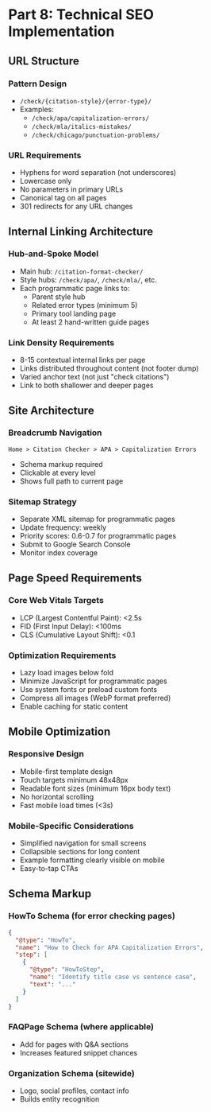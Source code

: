 # Part 8: Technical SEO Implementation

## URL Structure

### Pattern Design
- `/check/{citation-style}/{error-type}/`
- Examples:
  - `/check/apa/capitalization-errors/`
  - `/check/mla/italics-mistakes/`
  - `/check/chicago/punctuation-problems/`

### URL Requirements
- Hyphens for word separation (not underscores)
- Lowercase only
- No parameters in primary URLs
- Canonical tag on all pages
- 301 redirects for any URL changes

## Internal Linking Architecture

### Hub-and-Spoke Model
- Main hub: `/citation-format-checker/`
- Style hubs: `/check/apa/`, `/check/mla/`, etc.
- Each programmatic page links to:
  - Parent style hub
  - Related error types (minimum 5)
  - Primary tool landing page
  - At least 2 hand-written guide pages

### Link Density Requirements
- 8-15 contextual internal links per page
- Links distributed throughout content (not footer dump)
- Varied anchor text (not just "check citations")
- Link to both shallower and deeper pages

## Site Architecture

### Breadcrumb Navigation
```
Home > Citation Checker > APA > Capitalization Errors
```
- Schema markup required
- Clickable at every level
- Shows full path to current page

### Sitemap Strategy
- Separate XML sitemap for programmatic pages
- Update frequency: weekly
- Priority scores: 0.6-0.7 for programmatic pages
- Submit to Google Search Console
- Monitor index coverage

## Page Speed Requirements

### Core Web Vitals Targets
- LCP (Largest Contentful Paint): <2.5s
- FID (First Input Delay): <100ms
- CLS (Cumulative Layout Shift): <0.1

### Optimization Requirements
- Lazy load images below fold
- Minimize JavaScript for programmatic pages
- Use system fonts or preload custom fonts
- Compress all images (WebP format preferred)
- Enable caching for static content

## Mobile Optimization

### Responsive Design
- Mobile-first template design
- Touch targets minimum 48x48px
- Readable font sizes (minimum 16px body text)
- No horizontal scrolling
- Fast mobile load times (<3s)

### Mobile-Specific Considerations
- Simplified navigation for small screens
- Collapsible sections for long content
- Example formatting clearly visible on mobile
- Easy-to-tap CTAs

## Schema Markup

### HowTo Schema (for error checking pages)
```json
{
  "@type": "HowTo",
  "name": "How to Check for APA Capitalization Errors",
  "step": [
    {
      "@type": "HowToStep",
      "name": "Identify title case vs sentence case",
      "text": "..."
    }
  ]
}
```

### FAQPage Schema (where applicable)
- Add for pages with Q&A sections
- Increases featured snippet chances

### Organization Schema (sitewide)
- Logo, social profiles, contact info
- Builds entity recognition